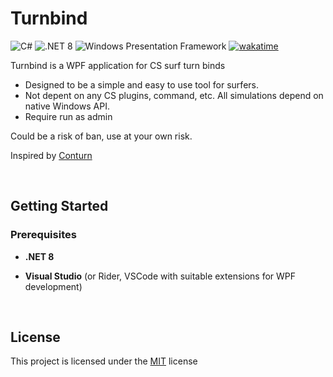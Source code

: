 # Turnbind

![C#](https://img.shields.io/badge/C%23-9016c0)
![.NET 8](https://img.shields.io/badge/.NET%208-512bd4)
![Windows Presentation Framework](https://img.shields.io/badge/Windows_Presentation_Framework-blue)
[![wakatime](https://wakatime.com/badge/github/c0nstexpr/Turnbind.svg)](https://wakatime.com/badge/github/c0nstexpr/Turnbind)

Turnbind is a WPF application for CS surf turn binds
- Designed to be a simple and easy to use tool for surfers.
- Not depent on any CS plugins, command, etc. All simulations depend on native Windows API.
- Require run as admin
    
Could be a risk of ban, use at your own risk.

Inspired by [Conturn](https://github.com/t5mat/conturn)

<br/>

## Getting Started

### Prerequisites

- **.NET 8**

- **Visual Studio** (or Rider, VSCode with suitable extensions for WPF development)

<br/>

## License

This project is licensed under the [MIT](https://mit-license.org/) license